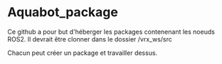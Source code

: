 # Aquabot_package

Ce github a pour but d'héberger les packages contenenant les noeuds ROS2.
Il devrait être clonner dans le dossier /vrx_ws/src 

Chacun peut créer un package et travailler dessus. 
